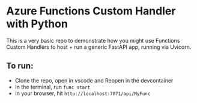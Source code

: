 # Azure Functions Custom Handler with Python

This is a very basic repo to demonstrate how you might use Functions Custom Handlers to host + run a generic FastAPI app, running via Uvicorn.

## To run:
- Clone the repo, open in vscode and Reopen in the devcontainer
- In the terminal, run `func start`
- In your browser, hit `http://localhost:7071/api/MyFunc`